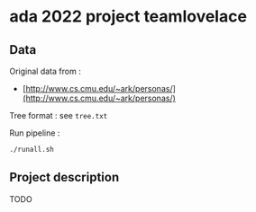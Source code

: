 # ada 2022 project teamlovelace

## Data

Original data from :
- [http://www.cs.cmu.edu/~ark/personas/](http://www.cs.cmu.edu/~ark/personas/)

Tree format : see ``tree.txt``

Run pipeline :

```bash
./runall.sh
```

## Project description

TODO